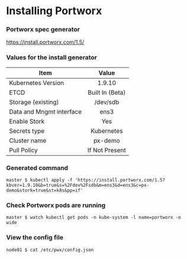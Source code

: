 # Installing Portworx

### Portworx spec generator
https://install.portworx.com/1.5/

### Values for the install generator

| Item                         | Value                 |
| -----------------------------|:---------------------:|
| Kubernetes Version           | 1.9.10                |
| ETCD                         | Built In (Beta)       |
| Storage (existing)           | /dev/sdb              |
| Data and Mngmt interface     | ens3                  |
| Enable Stork                 | Yes                   |
| Secrets type                 | Kubernetes            |
| Cluster name                 | px-demo               |
| Pull Policy                  | If Not Present        |

### Generated command
```
master $ kubectl apply -f 'https://install.portworx.com/1.5?kbver=1.9.10&b=true&s=%2Fdev%2Fsdb&m=ens3&d=ens3&c=px-demo&stork=true&st=k8s&pp=if'
```

### Check Portworx pods are running
`master $ watch kubectl get pods -n kube-system -l name=portworx -o wide`

### View the config file
`node01 $ cat /etc/pwx/config.json`
